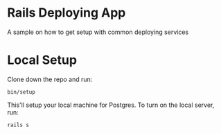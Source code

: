 # Rails Deploying App

A sample on how to get setup with common deploying services

# Local Setup

Clone down the repo and run:

    bin/setup

This'll setup your local machine for Postgres. To turn on the local server, run:

    rails s

 
